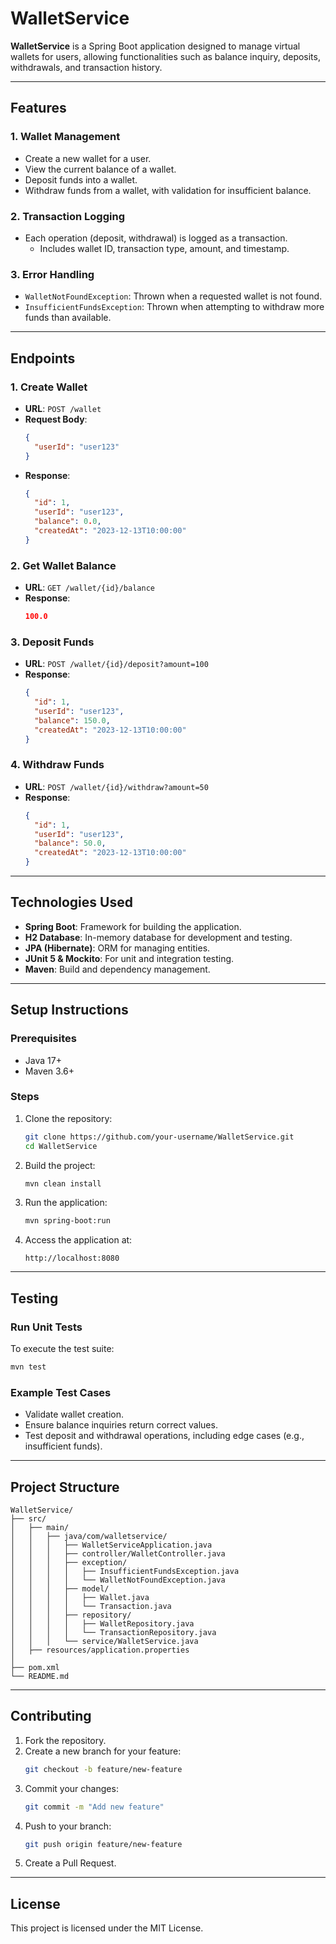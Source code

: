 # WalletService

**WalletService** is a Spring Boot application designed to manage virtual wallets for users, allowing functionalities such as balance inquiry, deposits, withdrawals, and transaction history.

---

## **Features**

### 1. Wallet Management
- Create a new wallet for a user.
- View the current balance of a wallet.
- Deposit funds into a wallet.
- Withdraw funds from a wallet, with validation for insufficient balance.

### 2. Transaction Logging
- Each operation (deposit, withdrawal) is logged as a transaction.
  - Includes wallet ID, transaction type, amount, and timestamp.

### 3. Error Handling
- `WalletNotFoundException`: Thrown when a requested wallet is not found.
- `InsufficientFundsException`: Thrown when attempting to withdraw more funds than available.

---

## **Endpoints**

### 1. Create Wallet
- **URL**: `POST /wallet`
- **Request Body**:
  ```json
  {
    "userId": "user123"
  }
  ```
- **Response**:
  ```json
  {
    "id": 1,
    "userId": "user123",
    "balance": 0.0,
    "createdAt": "2023-12-13T10:00:00"
  }
  ```

### 2. Get Wallet Balance
- **URL**: `GET /wallet/{id}/balance`
- **Response**:
  ```json
  100.0
  ```

### 3. Deposit Funds
- **URL**: `POST /wallet/{id}/deposit?amount=100`
- **Response**:
  ```json
  {
    "id": 1,
    "userId": "user123",
    "balance": 150.0,
    "createdAt": "2023-12-13T10:00:00"
  }
  ```

### 4. Withdraw Funds
- **URL**: `POST /wallet/{id}/withdraw?amount=50`
- **Response**:
  ```json
  {
    "id": 1,
    "userId": "user123",
    "balance": 50.0,
    "createdAt": "2023-12-13T10:00:00"
  }
  ```

---

## **Technologies Used**

- **Spring Boot**: Framework for building the application.
- **H2 Database**: In-memory database for development and testing.
- **JPA (Hibernate)**: ORM for managing entities.
- **JUnit 5 & Mockito**: For unit and integration testing.
- **Maven**: Build and dependency management.

---

## **Setup Instructions**

### Prerequisites
- Java 17+
- Maven 3.6+

### Steps
1. Clone the repository:
   ```bash
   git clone https://github.com/your-username/WalletService.git
   cd WalletService
   ```
2. Build the project:
   ```bash
   mvn clean install
   ```
3. Run the application:
   ```bash
   mvn spring-boot:run
   ```
4. Access the application at:
   ```
   http://localhost:8080
   ```

---

## **Testing**

### Run Unit Tests
To execute the test suite:
```bash
mvn test
```

### Example Test Cases
- Validate wallet creation.
- Ensure balance inquiries return correct values.
- Test deposit and withdrawal operations, including edge cases (e.g., insufficient funds).

---

## **Project Structure**
```
WalletService/
├── src/
│   ├── main/
│   │   ├── java/com/walletservice/
│   │   │   ├── WalletServiceApplication.java
│   │   │   ├── controller/WalletController.java
│   │   │   ├── exception/
│   │   │   │   ├── InsufficientFundsException.java
│   │   │   │   └── WalletNotFoundException.java
│   │   │   ├── model/
│   │   │   │   ├── Wallet.java
│   │   │   │   └── Transaction.java
│   │   │   ├── repository/
│   │   │   │   ├── WalletRepository.java
│   │   │   │   └── TransactionRepository.java
│   │   │   └── service/WalletService.java
│   ├── resources/application.properties
│
├── pom.xml
└── README.md
```

---

## **Contributing**
1. Fork the repository.
2. Create a new branch for your feature:
   ```bash
   git checkout -b feature/new-feature
   ```
3. Commit your changes:
   ```bash
   git commit -m "Add new feature"
   ```
4. Push to your branch:
   ```bash
   git push origin feature/new-feature
   ```
5. Create a Pull Request.

---

## **License**
This project is licensed under the MIT License.

